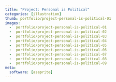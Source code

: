 ```yaml
---
title: "Project: Personal is Political"
categories: [illustration]
thumb: portfolio/project-personal-is-political-01
images:
  -  portfolio/project-personal-is-political-01
  -  portfolio/project-personal-is-political-02
  -  portfolio/project-personal-is-political-03
  -  portfolio/project-personal-is-political-04
  -  portfolio/project-personal-is-political-05
  -  portfolio/project-personal-is-political-06
  -  portfolio/project-personal-is-political-07
  -  portfolio/project-personal-is-political-08
  -  portfolio/project-personal-is-political-09
meta:
  software: [aseprite]
---
```

